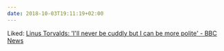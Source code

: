 ```yaml
---
date: 2018-10-03T19:11:19+02:00
---
```


Liked: [Linus Torvalds: 'I'll never be cuddly but I can be more polite' - BBC News](https://www.bbc.com/news/technology-45664640)
